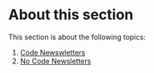 # About this section

This section is about the following topics:

1. [Code Newswletters](./Newsletters/CODE.md)
2. [No Code Newsletters](./Newsletters/NOCODE.md)
